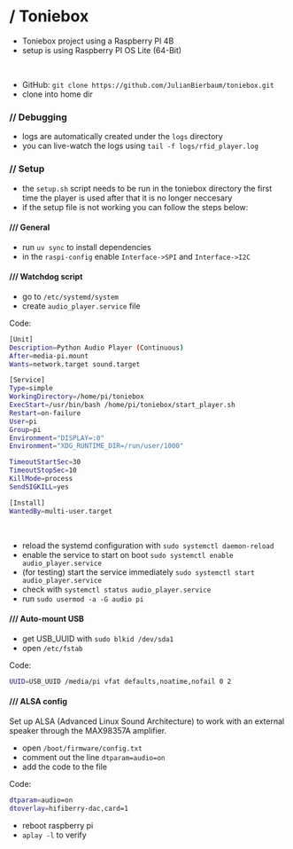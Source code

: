 # **/ Toniebox**
- Toniebox project using a Raspberry PI 4B
- setup is using Raspberry PI OS Lite (64-Bit)
<br>

- GitHub: `git clone https://github.com/JulianBierbaum/toniebox.git`
- clone into home dir

### // Debugging
- logs are automatically created under the `logs` directory
- you can live-watch the logs using `tail -f logs/rfid_player.log`

### // Setup
- the `setup.sh` script needs to be run in the toniebox directory the first time the player is used after that it is no longer neccesary
- if the setup file is not working you can follow the steps below:

#### /// General
- run `uv sync` to install dependencies
- in the `raspi-config` enable `Interface->SPI` and `Interface->I2C`

#### /// Watchdog script
- go to `/etc/systemd/system`
- create `audio_player.service` file

Code:
```sh
[Unit]
Description=Python Audio Player (Continuous)
After=media-pi.mount
Wants=network.target sound.target

[Service]
Type=simple
WorkingDirectory=/home/pi/toniebox
ExecStart=/usr/bin/bash /home/pi/toniebox/start_player.sh
Restart=on-failure
User=pi
Group=pi
Environment="DISPLAY=:0"
Environment="XDG_RUNTIME_DIR=/run/user/1000"

TimeoutStartSec=30
TimeoutStopSec=10
KillMode=process
SendSIGKILL=yes

[Install]
WantedBy=multi-user.target
```

<br>

- reload the systemd configuration with `sudo systemctl daemon-reload`
- enable the service to start on boot `sudo systemctl enable audio_player.service`
- (for testing) start the service immediately `sudo systemctl start audio_player.service`
- check with `systemctl status audio_player.service`
- run `sudo usermod -a -G audio pi`

#### /// Auto-mount USB

- get USB_UUID with `sudo blkid /dev/sda1`
- open `/etc/fstab`

Code:
``````bash
UUID=USB_UUID /media/pi vfat defaults,noatime,nofail 0 2
``````

#### /// ALSA config
Set up ALSA (Advanced Linux Sound Architecture) to work with an external speaker through the MAX98357A amplifier.

- open `/boot/firmware/config.txt`
- comment out the line `dtparam=audio=on`
- add the code to the file

Code:
``````bash
dtparam=audio=on
dtoverlay=hifiberry-dac,card=1
``````

- reboot raspberry pi
- `aplay -l` to verify

